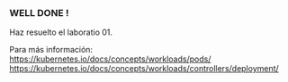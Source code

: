 
<br>

### WELL DONE !

Haz resuelto el laboratio 01.

Para más información:
https://kubernetes.io/docs/concepts/workloads/pods/
https://kubernetes.io/docs/concepts/workloads/controllers/deployment/
